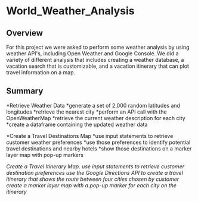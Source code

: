 # World_Weather_Analysis
## Overview
For this project we were asked to perform some weather analysis by using weather API's, including Open Weather and Google Console. We did a variety of different analysis that includes creating a weather database, a vacation search that is customizable, and a vacation itinerary that can plot travel information on a map.

## Summary

*Retrieve Weather Data
  *generate a set of 2,000 random latitudes and longitudes
  *retrieve the nearest city
  *perform an API call with the OpenWeatherMap
  *retrieve the current weather description for each city
  *create a dataframe containing the updated weather data

*Create a Travel Destinations Map
  *use input statements to retrieve customer weather preferences
  *use those preferences to identify potential travel destinations and nearby hotels
  *show those destinations on a marker layer map with pop-up markers

*Create a Travel Itinerary Map.
  *use input statements to retrieve customer destination preferences
  *use the Google Directions API to create a travel itinerary that shows the route between four cities chosen by customer
  *create a marker layer map with a pop-up marker for each city on the itinerary****
